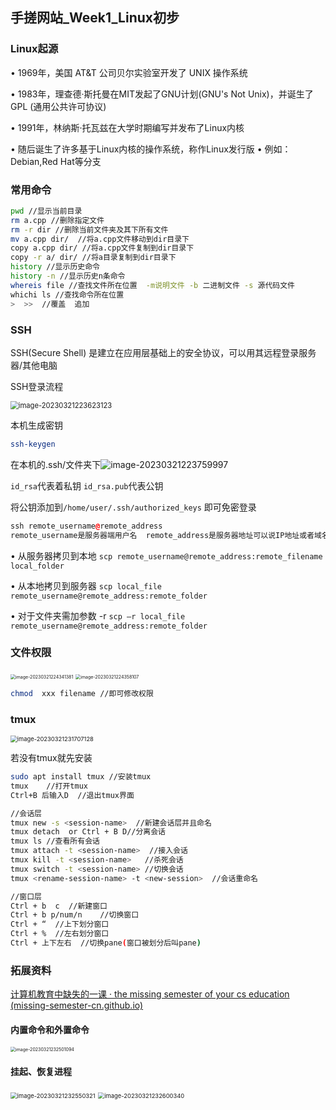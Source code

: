 ## 手搓网站_Week1_Linux初步

### Linux起源

• 1969年，美国 AT&T 公司贝尔实验室开发了 UNIX 操作系统 

• 1983年，理查德·斯托曼在MIT发起了GNU计划(GNU's Not Unix)，并诞生了GPL (通用公共许可协议)

• 1991年，林纳斯·托瓦兹在大学时期编写并发布了Linux内核 

• 随后诞生了许多基于Linux内核的操作系统，称作Linux发行版 • 例如：Debian,Red Hat等分支

### 常用命令

```bash
pwd //显示当前目录
rm a.cpp //删除指定文件
rm -r dir //删除当前文件夹及其下所有文件
mv a.cpp dir/  //将a.cpp文件移动到dir目录下
copy a.cpp dir/ //将a.cpp文件复制到dir目录下
copy -r a/ dir/ //将a目录复制到dir目录下
history //显示历史命令
history -n //显示历史n条命令
whereis file //查找文件所在位置  -m说明文件 -b 二进制文件 -s 源代码文件
whichi ls //查找命令所在位置
>  >>  //覆盖  追加
```

### SSH

SSH(Secure Shell) 是建立在应用层基础上的安全协议，可以用其远程登录服务器/其他电脑

 SSH登录流程

<img src="E:\Typore-Picture\image-20230321223623123.png" alt="image-20230321223623123" style="zoom:80%;" />

本机生成密钥

```bash
ssh-keygen
```

在本机的.ssh/文件夹下![image-20230321223759997](E:\Typore-Picture\image-20230321223759997.png)

`id_rsa`代表着私钥  `id_rsa.pub`代表公钥

将公钥添加到`/home/user/.ssh/authorized_keys` 即可免密登录

```c++
ssh remote_username@remote_address 
remote_username是服务器端用户名  remote_address是服务器地址可以说IP地址或者域名 
```



• 从服务器拷贝到本地 `scp remote_username@remote_address:remote_filename local_folder` 

• 从本地拷贝到服务器 `scp local_file remote_username@remote_address:remote_folder` 

• 对于文件夹需加参数 -r `scp –r local_file remote_username@remote_address:remote_folder`

### 文件权限

<img src="E:\Typore-Picture\image-20230321224341381.png" alt="image-20230321224341381" style="zoom: 50%;" />

<img src="E:\Typore-Picture\image-20230321224358107.png" alt="image-20230321224358107" style="zoom: 50%;" />

```bash
chmod  xxx filename //即可修改权限
```

### tmux

<img src="E:\Typore-Picture\image-20230321231707128.png" alt="image-20230321231707128" style="zoom:67%;" />

若没有tmux就先安装

```bash
sudo apt install tmux //安装tmux
tmux	//打开tmux
Ctrl+B 后输入D  //退出tmux界面

//会话层
tmux new -s <session-name>  //新建会话层并且命名
tmux detach  or Ctrl + B D//分离会话
tmux ls //查看所有会话
tmux attach -t <session-name>  //接入会话
tmux kill -t <session-name>   //杀死会话
tmux switch -t <session-name> //切换会话
tmux <rename-session-name> -t <new-session>  //会话重命名

//窗口层
Ctrl + b  c  //新建窗口
Ctrl + b p/num/n	//切换窗口
Ctrl + “  //上下划分窗口  
Ctrl + %  //左右划分窗口
Ctrl + 上下左右  //切换pane(窗口被划分后叫pane)
```

### 拓展资料

[计算机教育中缺失的一课 · the missing semester of your cs education (missing-semester-cn.github.io)](https://missing-semester-cn.github.io/)

#### 内置命令和外置命令

<img src="E:\Typore-Picture\image-20230321232501094.png" alt="image-20230321232501094" style="zoom:50%;" />

#### 挂起、恢复进程

<img src="E:\Typore-Picture\image-20230321232550321.png" alt="image-20230321232550321" style="zoom:67%;" />

<img src="E:\Typore-Picture\image-20230321232600340.png" alt="image-20230321232600340" style="zoom:67%;" />

